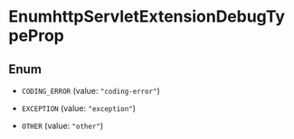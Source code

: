 

# EnumhttpServletExtensionDebugTypeProp

## Enum


* `CODING_ERROR` (value: `"coding-error"`)

* `EXCEPTION` (value: `"exception"`)

* `OTHER` (value: `"other"`)



